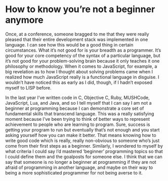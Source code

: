 

# How to know you’re not a beginner anymore

Once, at a conference, someone bragged to me that they were really pleased that their entire development stack
was implemented in one language. I can see how this would be a good thing in certain circumstances. What
it’s not good for is your breadth as a programmer. It’s good for your core competency of the syntax of a
particular language, but it’s not good for your problem-solving brain because it only teaches it one
philosophy or methodology. When it comes to JavaScript, for example, a big revelation as to how I thought
about solving problems came when I realized how much JavaScript really is a functional language in disguise. I
wouldn’t have noticed this as early as I did, though, if I hadn’t exposed myself to LISP before.

In the last year I’ve written code in C, Objective C, Ruby, MUSHCode, JavaScript, Lua, and Java, and so I
tell myself that I can say I am not a beginner at programming because I can demonstrate a core set of
fundamental skills that transcend language. This was a really satisfying moment because I’ve been trying to
think of better ways to represent achievement to people who are learning to program. Sure, success is getting
your program to run but eventually that’s not enough and you start asking yourself how you can make it
better. That means knowing how to write good code which is really, really non-obvious to someone who’s just
come from their first steps as a beginner. Similarly, I wondered to myself by what criteria I could say I’d
mastered ‘beginner’ programming topics so that I could define them and the goalposts for someone else. I
think that we can say that someone is no longer a beginner at programming if they are not afraid of
programming in another language, and maybe on their way to being a more sophisticated programmer for not being
averse to it.
